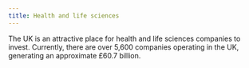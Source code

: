 ```yaml
---
title: Health and life sciences
---
```

The UK is an attractive place for health and life sciences companies to invest. Currently, there are over 5,600 companies operating in the UK, generating an approximate £60.7 billion.
